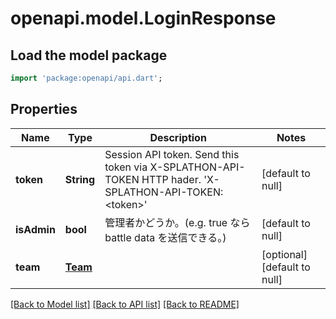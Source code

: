 # openapi.model.LoginResponse

## Load the model package
```dart
import 'package:openapi/api.dart';
```

## Properties
Name | Type | Description | Notes
------------ | ------------- | ------------- | -------------
**token** | **String** | Session API token. Send this token via X-SPLATHON-API-TOKEN HTTP hader. &#39;X-SPLATHON-API-TOKEN: &lt;token&gt;&#39; | [default to null]
**isAdmin** | **bool** | 管理者かどうか。(e.g. true なら battle data を送信できる。) | [default to null]
**team** | [**Team**](Team.md) |  | [optional] [default to null]

[[Back to Model list]](../README.md#documentation-for-models) [[Back to API list]](../README.md#documentation-for-api-endpoints) [[Back to README]](../README.md)


